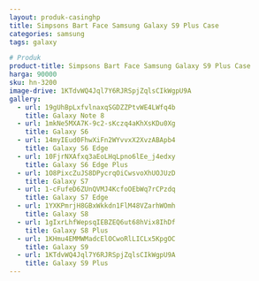 ```yaml
---
layout: produk-casinghp
title: Simpsons Bart Face Samsung Galaxy S9 Plus Case
categories: samsung
tags: galaxy

# Produk
product-title: Simpsons Bart Face Samsung Galaxy S9 Plus Case
harga: 90000
sku: hn-3200
image-drive: 1KTdvWQ4Jql7Y6RJRSpjZqlsCIkWgpU9A
gallery:
  - url: 19gUhBpLxfvlnaxqSGDZZPtvWE4LWfq4b
    title: Galaxy Note 8
  - url: 1mkNe5MXA7K-9c2-sKczq4aKhXsKDu0Xg
    title: Galaxy S6
  - url: 14myIEud0FhwXiFn2WYvvxX2XvzABApb4
    title: Galaxy S6 Edge
  - url: 10FjrNXAfxq3aEoLHqLpno6lEe_j4edxy
    title: Galaxy S6 Edge Plus
  - url: 1O8PixcZuJS8DPycrqOiCwsvoXhUOJUzD
    title: Galaxy S7
  - url: 1-cFufeD6ZUnQVMJ4KcfoOEbWq7rCPzdq
    title: Galaxy S7 Edge
  - url: 1YXKPmrjH8GBxWkkdn1FlM48VZarhWOmh
    title: Galaxy S8
  - url: 1gIxrLhfWepsqIEBZEQ6ut68hVix8IhDf
    title: Galaxy S8 Plus
  - url: 1KHmu4EMMWMadcElOCwoRlLICLx5KpgOC
    title: Galaxy S9
  - url: 1KTdvWQ4Jql7Y6RJRSpjZqlsCIkWgpU9A
    title: Galaxy S9 Plus
---
```

